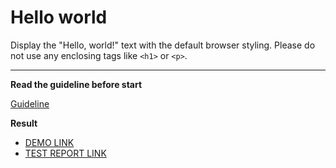 # Hello world

Display the "Hello, world!" text with the default browser styling. Please do not
use any enclosing tags like `<h1>` or `<p>`.
___

**Read the guideline before start**

[Guideline](https://mate-academy.github.io/layout_task-guideline/)

**Result**

 - [DEMO LINK](https://tarasulo.github.io/layout_hello-world/) <br>
 - [TEST REPORT LINK](https://tarasulo.github.io/layout_hello-world/report/html_report/)
